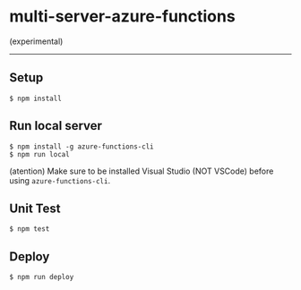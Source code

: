 # multi-server-azure-functions
(experimental)

---

## Setup
```
$ npm install
```

## Run local server
```
$ npm install -g azure-functions-cli
$ npm run local
```

(atention) Make sure to be installed Visual Studio (NOT VSCode) before using `azure-functions-cli`.

## Unit Test
```
$ npm test
```

## Deploy
```
$ npm run deploy
```
